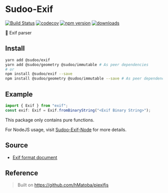 # Sudoo-Exif

[![Build Status](https://travis-ci.com/SudoDotDog/Sudoo-Exif.svg?branch=master)](https://travis-ci.com/SudoDotDog/Sudoo-Exif)
[![codecov](https://codecov.io/gh/SudoDotDog/Sudoo-Exif/branch/master/graph/badge.svg)](https://codecov.io/gh/SudoDotDog/Sudoo-Exif)
[![npm version](https://badge.fury.io/js/%40sudoo%2Fexif.svg)](https://www.npmjs.com/package/@sudoo/exif)
[![downloads](https://img.shields.io/npm/dm/@sudoo/exif.svg)](https://www.npmjs.com/package/@sudoo/exif)

:sparkler: Exif parser

## Install

```sh
yarn add @sudoo/exif 
yarn add @sudoo/geometry @sudoo/immutable # As peer dependencies
# or
npm install @sudoo/exif --save
npm install @sudoo/geometry @sudoo/immutable --save # As peer dependencies
```

## Example

```ts
import { Exif } from "exif";
const exif: Exif = Exif.fromBinaryString("<Exif Binary String>");
```

This package only contains pure functions.

For NodeJS usage, visit [Sudoo-Exif-Node](//exif-node.sudo.dog) for more details.

## Source

-   [Exif format document](http://www.cipa.jp/std/documents/e/DC-008-2012_E.pdf)

## Reference

> Built on <https://github.com/hMatoba/piexifjs>
